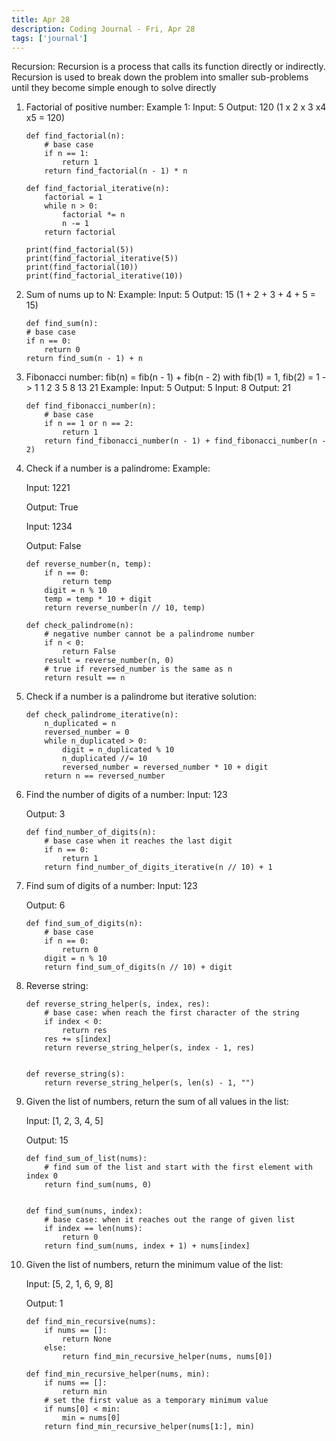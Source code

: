 ```yaml
---
title: Apr 28
description: Coding Journal - Fri, Apr 28
tags: ['journal']
---
```


Recursion: Recursion is a process that calls its function directly or indirectly. Recursion is used to break down the problem into smaller sub-problems until they become simple enough to solve directly

1. Factorial of positive number:
    Example 1:
    Input: 5
    Output: 120 (1 x 2 x 3 x4 x5 = 120)

    ```
    def find_factorial(n):
        # base case
        if n == 1:
            return 1
        return find_factorial(n - 1) * n

    def find_factorial_iterative(n):
        factorial = 1
        while n > 0:
            factorial *= n
            n -= 1
        return factorial

    print(find_factorial(5))
    print(find_factorial_iterative(5))
    print(find_factorial(10))
    print(find_factorial_iterative(10))
    ```

2. Sum of nums up to N:
    Example:
    Input: 5
    Output: 15 (1 + 2 + 3 + 4 + 5 = 15)

    ```
    def find_sum(n):
    # base case
    if n == 0:
        return 0
    return find_sum(n - 1) + n
    ```

3. Fibonacci number:
    fib(n) = fib(n - 1) + fib(n - 2) with fib(1) = 1, fib(2) = 1
    -> 1 1 2 3 5 8 13 21
    Example:
    Input: 5
    Output: 5
    Input: 8
    Output: 21
    
    ```
    def find_fibonacci_number(n):
        # base case
        if n == 1 or n == 2:
            return 1
        return find_fibonacci_number(n - 1) + find_fibonacci_number(n - 2)
    ```

4. Check if a number is a palindrome:
    Example:

    Input: 1221

    Output: True

    Input: 1234

    Output: False
    
    ```
    def reverse_number(n, temp):
        if n == 0:
            return temp
        digit = n % 10
        temp = temp * 10 + digit
        return reverse_number(n // 10, temp)

    def check_palindrome(n):
        # negative number cannot be a palindrome number
        if n < 0:
            return False
        result = reverse_number(n, 0)
        # true if reversed_number is the same as n
        return result == n
    ```

5. Check if a number is a palindrome but iterative solution:

    ```
    def check_palindrome_iterative(n):
        n_duplicated = n
        reversed_number = 0
        while n_duplicated > 0:
            digit = n_duplicated % 10
            n_duplicated //= 10
            reversed_number = reversed_number * 10 + digit
        return n == reversed_number
    ```

6. Find the number of digits of a number:
    Input: 123

    Output: 3

    ```
    def find_number_of_digits(n):
        # base case when it reaches the last digit
        if n == 0:
            return 1
        return find_number_of_digits_iterative(n // 10) + 1
    ```

7. Find sum of digits of a number:
    Input: 123

    Output: 6

    ```
    def find_sum_of_digits(n):
        # base case
        if n == 0:
            return 0
        digit = n % 10
        return find_sum_of_digits(n // 10) + digit
    ```

8. Reverse string:
    ```
    def reverse_string_helper(s, index, res):
        # base case: when reach the first character of the string
        if index < 0:
            return res
        res += s[index]
        return reverse_string_helper(s, index - 1, res)


    def reverse_string(s):
        return reverse_string_helper(s, len(s) - 1, "")
    ```

9. Given the list of numbers, return the sum of all values in the list:

    Input: [1, 2, 3, 4, 5]

    Output: 15

    ```
    def find_sum_of_list(nums):
        # find sum of the list and start with the first element with index 0
        return find_sum(nums, 0)


    def find_sum(nums, index):
        # base case: when it reaches out the range of given list
        if index == len(nums):
            return 0
        return find_sum(nums, index + 1) + nums[index]
    ```

10. Given the list of numbers, return the minimum value of the list:

    Input: [5, 2, 1, 6, 9, 8]

    Output: 1

    ```
    def find_min_recursive(nums):
        if nums == []:
            return None
        else:
            return find_min_recursive_helper(nums, nums[0])

    def find_min_recursive_helper(nums, min):
        if nums == []:
            return min
        # set the first value as a temporary minimum value
        if nums[0] < min:
            min = nums[0]
        return find_min_recursive_helper(nums[1:], min)
    ```